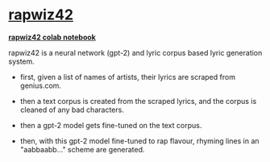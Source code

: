 # [rapwiz42](https://pelgo14.github.io/artificial-rapper)

[**rapwiz42 colab notebook**]()

rapwiz42 is a neural network (gpt-2) and lyric corpus based lyric generation system.

* first, given a list of names of artists, their lyrics are scraped from genius.com. 

* then a text corpus is created from the scraped lyrics, and the corpus is cleaned of any bad characters. 

* then a gpt-2 model gets fine-tuned on the text corpus. 

* then, with this gpt-2 model fine-tuned to rap flavour, rhyming lines in an "aabbaabb..." scheme are generated.
